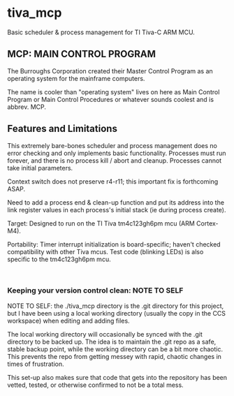 # tiva_mcp
Basic scheduler & process management for TI Tiva-C ARM MCU.

## MCP: MAIN CONTROL PROGRAM

The Burroughs Corporation created their Master Control Program as an operating
system for the mainframe computers.

The name is cooler than "operating system" lives on here as Main Control Program
or Main Control Procedures or whatever sounds coolest and is abbrev. MCP.

## Features and Limitations

This extremely bare-bones scheduler and process management does no error
checking and only implements basic functionality. Processes must run forever,
and there is no process kill / abort and cleanup. Processes cannot take initial
parameters.

Context switch does not preserve r4-r11; this important fix is forthcoming ASAP.

Need to add a process end & clean-up function and put its address into the link
register values in each process's initial stack (ie during process create).

Target: Designed to run on the TI Tiva tm4c123gh6pm mcu (ARM Cortex-M4).

Portability:
Timer interrupt initialization is board-specific; haven't checked compatibility
with other Tiva mcus. Test code (blinking LEDs) is also specific to the
tm4c123gh6pm mcu.



<br>

### Keeping your version control clean: NOTE TO SELF
NOTE TO SELF: the ./tiva_mcp directory is the .git directory for this project,
but I have been using a local working directory (usually the copy in the CCS
workspace) when editing and adding files.

The local working directory will occasionally be synced with the .git directory
to be backed up. The idea is to maintain the .git repo as a safe, stable backup
point, while the working directory can be a bit more chaotic. This prevents the
repo from getting messey with rapid, chaotic changes in times of frustration.

This set-up also makes sure that code that gets into the repository has been
vetted, tested, or otherwise confirmed to not be a total mess.
